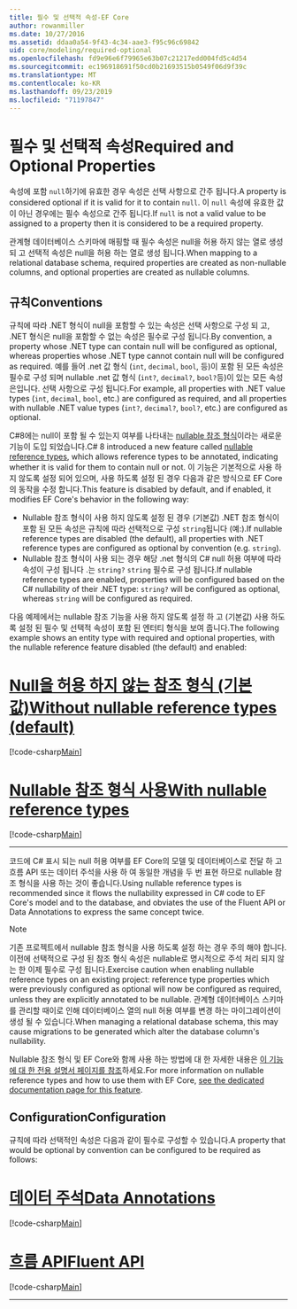```yaml
---
title: 필수 및 선택적 속성-EF Core
author: rowanmiller
ms.date: 10/27/2016
ms.assetid: ddaa0a54-9f43-4c34-aae3-f95c96c69842
uid: core/modeling/required-optional
ms.openlocfilehash: fd9e96e6f79965e63b07c21217edd004fd5c4d54
ms.sourcegitcommit: ec196918691f50cd0b21693515b0549f06d9f39c
ms.translationtype: MT
ms.contentlocale: ko-KR
ms.lasthandoff: 09/23/2019
ms.locfileid: "71197847"
---
```

# <a name="required-and-optional-properties"></a><span data-ttu-id="814af-102">필수 및 선택적 속성</span><span class="sxs-lookup"><span data-stu-id="814af-102">Required and Optional Properties</span></span>

<span data-ttu-id="814af-103">속성에 포함 `null`하기에 유효한 경우 속성은 선택 사항으로 간주 됩니다.</span><span class="sxs-lookup"><span data-stu-id="814af-103">A property is considered optional if it is valid for it to contain `null`.</span></span> <span data-ttu-id="814af-104">이 `null` 속성에 유효한 값이 아닌 경우에는 필수 속성으로 간주 됩니다.</span><span class="sxs-lookup"><span data-stu-id="814af-104">If `null` is not a valid value to be assigned to a property then it is considered to be a required property.</span></span>

<span data-ttu-id="814af-105">관계형 데이터베이스 스키마에 매핑할 때 필수 속성은 null을 허용 하지 않는 열로 생성 되 고 선택적 속성은 null을 허용 하는 열로 생성 됩니다.</span><span class="sxs-lookup"><span data-stu-id="814af-105">When mapping to a relational database schema, required properties are created as non-nullable columns, and optional properties are created as nullable columns.</span></span>

## <a name="conventions"></a><span data-ttu-id="814af-106">규칙</span><span class="sxs-lookup"><span data-stu-id="814af-106">Conventions</span></span>

<span data-ttu-id="814af-107">규칙에 따라 .NET 형식이 null을 포함할 수 있는 속성은 선택 사항으로 구성 되 고, .NET 형식은 null을 포함할 수 없는 속성은 필수로 구성 됩니다.</span><span class="sxs-lookup"><span data-stu-id="814af-107">By convention, a property whose .NET type can contain null will be configured as optional, whereas properties whose .NET type cannot contain null will be configured as required.</span></span> <span data-ttu-id="814af-108">예를 들어 .net 값 형식 (`int`, `decimal`, `bool`, 등)이 포함 된 모든 속성은 필수로 구성 되며 nullable .net 값 형식 (`int?`, `decimal?`, `bool?`등)이 있는 모든 속성은입니다. 선택 사항으로 구성 됩니다.</span><span class="sxs-lookup"><span data-stu-id="814af-108">For example, all properties with .NET value types (`int`, `decimal`, `bool`, etc.) are configured as required, and all properties with nullable .NET value types (`int?`, `decimal?`, `bool?`, etc.) are configured as optional.</span></span>

<span data-ttu-id="814af-109">C#8에는 null이 포함 될 수 있는지 여부를 나타내는 [nullable 참조 형식](/dotnet/csharp/tutorials/nullable-reference-types)이라는 새로운 기능이 도입 되었습니다.</span><span class="sxs-lookup"><span data-stu-id="814af-109">C# 8 introduced a new feature called [nullable reference types](/dotnet/csharp/tutorials/nullable-reference-types), which allows reference types to be annotated, indicating whether it is valid for them to contain null or not.</span></span> <span data-ttu-id="814af-110">이 기능은 기본적으로 사용 하지 않도록 설정 되어 있으며, 사용 하도록 설정 된 경우 다음과 같은 방식으로 EF Core의 동작을 수정 합니다.</span><span class="sxs-lookup"><span data-stu-id="814af-110">This feature is disabled by default, and if enabled, it modifies EF Core's behavior in the following way:</span></span>

* <span data-ttu-id="814af-111">Nullable 참조 형식이 사용 하지 않도록 설정 된 경우 (기본값) .NET 참조 형식이 포함 된 모든 속성은 규칙에 따라 선택적으로 구성 `string`됩니다 (예:).</span><span class="sxs-lookup"><span data-stu-id="814af-111">If nullable reference types are disabled (the default), all properties with .NET reference types are configured as optional by convention (e.g. `string`).</span></span>
* <span data-ttu-id="814af-112">Nullable 참조 형식이 사용 되는 경우 해당 .net 형식의 C# null 허용 여부에 따라 속성이 구성 됩니다 .는 `string?` `string` 필수로 구성 됩니다.</span><span class="sxs-lookup"><span data-stu-id="814af-112">If nullable reference types are enabled, properties will be configured based on the C# nullability of their .NET type: `string?` will be configured as optional, whereas `string` will be configured as required.</span></span>

<span data-ttu-id="814af-113">다음 예제에서는 nullable 참조 기능을 사용 하지 않도록 설정 하 고 (기본값) 사용 하도록 설정 된 필수 및 선택적 속성이 포함 된 엔터티 형식을 보여 줍니다.</span><span class="sxs-lookup"><span data-stu-id="814af-113">The following example shows an entity type with required and optional properties, with the nullable reference feature disabled (the default) and enabled:</span></span>

# <a name="without-nullable-reference-types-defaulttabwithout-nrt"></a>[<span data-ttu-id="814af-114">Null을 허용 하지 않는 참조 형식 (기본값)</span><span class="sxs-lookup"><span data-stu-id="814af-114">Without nullable reference types (default)</span></span>](#tab/without-nrt)

[!code-csharp[Main](../../../samples/core/Miscellaneous/NullableReferenceTypes/CustomerWithoutNullableReferenceTypes.cs?name=Customer&highlight=4-8)]

# <a name="with-nullable-reference-typestabwith-nrt"></a>[<span data-ttu-id="814af-115">Nullable 참조 형식 사용</span><span class="sxs-lookup"><span data-stu-id="814af-115">With nullable reference types</span></span>](#tab/with-nrt)

[!code-csharp[Main](../../../samples/core/Miscellaneous/NullableReferenceTypes/Customer.cs?name=Customer&highlight=4-6)]

***

<span data-ttu-id="814af-116">코드에 C# 표시 되는 null 허용 여부를 EF Core의 모델 및 데이터베이스로 전달 하 고 흐름 API 또는 데이터 주석을 사용 하 여 동일한 개념을 두 번 표현 하므로 nullable 참조 형식을 사용 하는 것이 좋습니다.</span><span class="sxs-lookup"><span data-stu-id="814af-116">Using nullable reference types is recommended since it flows the nullability expressed in C# code to EF Core's model and to the database, and obviates the use of the Fluent API or Data Annotations to express the same concept twice.</span></span>

> [!NOTE]
> <span data-ttu-id="814af-117">기존 프로젝트에서 nullable 참조 형식을 사용 하도록 설정 하는 경우 주의 해야 합니다. 이전에 선택적으로 구성 된 참조 형식 속성은 nullable로 명시적으로 주석 처리 되지 않는 한 이제 필수로 구성 됩니다.</span><span class="sxs-lookup"><span data-stu-id="814af-117">Exercise caution when enabling nullable reference types on an existing project: reference type properties which were previously configured as optional will now be configured as required, unless they are explicitly annotated to be nullable.</span></span> <span data-ttu-id="814af-118">관계형 데이터베이스 스키마를 관리할 때이로 인해 데이터베이스 열의 null 허용 여부를 변경 하는 마이그레이션이 생성 될 수 있습니다.</span><span class="sxs-lookup"><span data-stu-id="814af-118">When managing a relational database schema, this may cause migrations to be generated which alter the database column's nullability.</span></span>

<span data-ttu-id="814af-119">Nullable 참조 형식 및 EF Core와 함께 사용 하는 방법에 대 한 자세한 내용은 [이 기능에 대 한 전용 설명서 페이지를 참조](xref:core/miscellaneous/nullable-reference-types)하세요.</span><span class="sxs-lookup"><span data-stu-id="814af-119">For more information on nullable reference types and how to use them with EF Core, [see the dedicated documentation page for this feature](xref:core/miscellaneous/nullable-reference-types).</span></span>

## <a name="configuration"></a><span data-ttu-id="814af-120">Configuration</span><span class="sxs-lookup"><span data-stu-id="814af-120">Configuration</span></span>

<span data-ttu-id="814af-121">규칙에 따라 선택적인 속성은 다음과 같이 필수로 구성할 수 있습니다.</span><span class="sxs-lookup"><span data-stu-id="814af-121">A property that would be optional by convention can be configured to be required as follows:</span></span>

# <a name="data-annotationstabdata-annotations"></a>[<span data-ttu-id="814af-122">데이터 주석</span><span class="sxs-lookup"><span data-stu-id="814af-122">Data Annotations</span></span>](#tab/data-annotations)

[!code-csharp[Main](../../../samples/core/Modeling/DataAnnotations/Required.cs?highlight=14)]

# <a name="fluent-apitabfluent-api"></a>[<span data-ttu-id="814af-123">흐름 API</span><span class="sxs-lookup"><span data-stu-id="814af-123">Fluent API</span></span>](#tab/fluent-api) 

[!code-csharp[Main](../../../samples/core/Modeling/FluentAPI/Required.cs?highlight=11-13)]

***